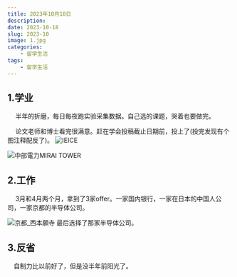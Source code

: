 ```yaml
---
title: 2023年10月18日
description: 
date: 2023-10-18
slug: 2023-10
image: 1.jpg
categories:
    - 留学生活
tags:
    - 留学生活
---
```


## 1.学业
&emsp; 半年的折磨，每日每夜跑实验采集数据。自己选的课题，哭着也要做完。

&emsp; 论文老师和博士看完很满意。赶在学会投稿截止日期前，投上了(投完发现有个图注释配反了)。
![IEICE](1.jpg)

![中部電力MIRAI TOWER](2.jpg)
## 2.工作
&emsp; 3月和4月两个月，拿到了3家offer。一家国内银行，一家在日本的中国人公司，一家京都的半导体公司。

![京都_西本願寺](3.jpg)
最后选择了那家半导体公司。
## 3.反省
&emsp;自制力比以前好了，但是没半年前阳光了。